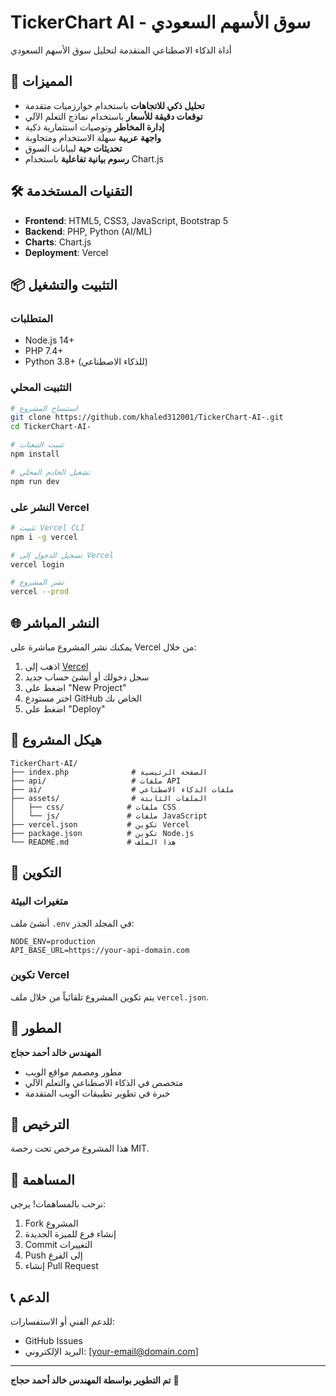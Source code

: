 # TickerChart AI - سوق الأسهم السعودي

أداة الذكاء الاصطناعي المتقدمة لتحليل سوق الأسهم السعودي

## 🚀 المميزات

- **تحليل ذكي للاتجاهات** باستخدام خوارزميات متقدمة
- **توقعات دقيقة للأسعار** باستخدام نماذج التعلم الآلي
- **إدارة المخاطر** وتوصيات استثمارية ذكية
- **واجهة عربية** سهلة الاستخدام ومتجاوبة
- **تحديثات حية** لبيانات السوق
- **رسوم بيانية تفاعلية** باستخدام Chart.js

## 🛠️ التقنيات المستخدمة

- **Frontend**: HTML5, CSS3, JavaScript, Bootstrap 5
- **Backend**: PHP, Python (AI/ML)
- **Charts**: Chart.js
- **Deployment**: Vercel

## 📦 التثبيت والتشغيل

### المتطلبات
- Node.js 14+
- PHP 7.4+
- Python 3.8+ (للذكاء الاصطناعي)

### التثبيت المحلي

```bash
# استنساخ المشروع
git clone https://github.com/khaled312001/TickerChart-AI-.git
cd TickerChart-AI-

# تثبيت التبعيات
npm install

# تشغيل الخادم المحلي
npm run dev
```

### النشر على Vercel

```bash
# تثبيت Vercel CLI
npm i -g vercel

# تسجيل الدخول إلى Vercel
vercel login

# نشر المشروع
vercel --prod
```

## 🌐 النشر المباشر

يمكنك نشر المشروع مباشرة على Vercel من خلال:

1. اذهب إلى [Vercel](https://vercel.com)
2. سجل دخولك أو أنشئ حساب جديد
3. اضغط على "New Project"
4. اختر مستودع GitHub الخاص بك
5. اضغط على "Deploy"

## 📁 هيكل المشروع

```
TickerChart-AI/
├── index.php              # الصفحة الرئيسية
├── api/                   # ملفات API
├── ai/                    # ملفات الذكاء الاصطناعي
├── assets/                # الملفات الثابتة
│   ├── css/              # ملفات CSS
│   └── js/               # ملفات JavaScript
├── vercel.json           # تكوين Vercel
├── package.json          # تكوين Node.js
└── README.md             # هذا الملف
```

## 🔧 التكوين

### متغيرات البيئة

أنشئ ملف `.env` في المجلد الجذر:

```env
NODE_ENV=production
API_BASE_URL=https://your-api-domain.com
```

### تكوين Vercel

يتم تكوين المشروع تلقائياً من خلال ملف `vercel.json`.

## 🚀 المطور

**المهندس خالد أحمد حجاج**
- مطور ومصمم مواقع الويب
- متخصص في الذكاء الاصطناعي والتعلم الآلي
- خبرة في تطوير تطبيقات الويب المتقدمة

## 📄 الترخيص

هذا المشروع مرخص تحت رخصة MIT.

## 🤝 المساهمة

نرحب بالمساهمات! يرجى:

1. Fork المشروع
2. إنشاء فرع للميزة الجديدة
3. Commit التغييرات
4. Push إلى الفرع
5. إنشاء Pull Request

## 📞 الدعم

للدعم الفني أو الاستفسارات:
- GitHub Issues
- البريد الإلكتروني: [your-email@domain.com]

---

**تم التطوير بواسطة المهندس خالد أحمد حجاج** 🚀 